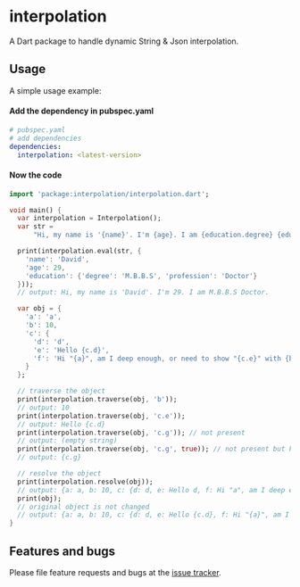 # interpolation
A Dart package to handle dynamic String & Json interpolation.

## Usage
A simple usage example:

#### Add the dependency in pubspec.yaml
```yaml
# pubspec.yaml
# add dependencies
dependencies:
  interpolation: <latest-version>

```

#### Now the code
```dart
import 'package:interpolation/interpolation.dart';

void main() {
  var interpolation = Interpolation();
  var str =
      "Hi, my name is '{name}'. I'm {age}. I am {education.degree} {education.profession}.";

  print(interpolation.eval(str, {
    'name': 'David',
    'age': 29,
    'education': {'degree': 'M.B.B.S', 'profession': 'Doctor'}
  }));
  // output: Hi, my name is 'David'. I'm 29. I am M.B.B.S Doctor.

  var obj = {
    'a': 'a',
    'b': 10,
    'c': {
      'd': 'd',
      'e': 'Hello {c.d}',
      'f': 'Hi "{a}", am I deep enough, or need to show "{c.e}" with {b}'
    }
  };

  // traverse the object
  print(interpolation.traverse(obj, 'b'));
  // output: 10
  print(interpolation.traverse(obj, 'c.e'));
  // output: Hello {c.d}
  print(interpolation.traverse(obj, 'c.g')); // not present
  // output: (empty string)
  print(interpolation.traverse(obj, 'c.g', true)); // not present but keepAlive
  // output: {c.g}

  // resolve the object
  print(interpolation.resolve(obj));
  // output: {a: a, b: 10, c: {d: d, e: Hello d, f: Hi "a", am I deep enough, or need to show "Hello d" with 10}}
  print(obj);
  // original object is not changed
  // output: {a: a, b: 10, c: {d: d, e: Hello {c.d}, f: Hi "{a}", am I deep enough, or need to show "{c.e}" with {b}}}
}
```

## Features and bugs

Please file feature requests and bugs at the [issue tracker][tracker].

[tracker]: https://github.com/Terran-Source/dart-interpolation/issues
